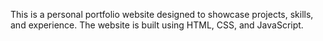 This is a personal portfolio website designed to showcase projects, skills, and experience. The website is built using HTML, CSS, and JavaScript.
